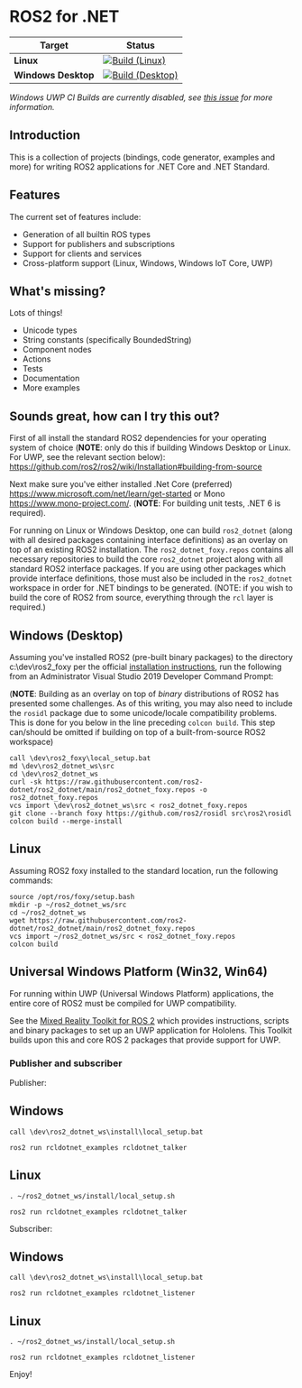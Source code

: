 ROS2 for .NET
=============

| Target | Status |
|----------|--------|
| **Linux** | [![Build (Linux)](https://github.com/ros2-dotnet/ros2_dotnet/actions/workflows/build_linux.yml/badge.svg)](https://github.com/ros2-dotnet/ros2_dotnet/actions/workflows/build_linux.yml) |
| **Windows Desktop** | [![Build (Desktop)](https://github.com/ros2-dotnet/ros2_dotnet/actions/workflows/build_desktop.yml/badge.svg)](https://github.com/ros2-dotnet/ros2_dotnet/actions/workflows/build_desktop.yml) |

_Windows UWP CI Builds are currently disabled, see [this issue](https://github.com/ros2-dotnet/ros2_dotnet/issues/92) for more information._

Introduction
------------

This is a collection of projects (bindings, code generator, examples and more) for writing ROS2
applications for .NET Core and .NET Standard.

Features
--------

The current set of features include:
- Generation of all builtin ROS types
- Support for publishers and subscriptions
- Support for clients and services
- Cross-platform support (Linux, Windows, Windows IoT Core, UWP)

What's missing?
---------------

Lots of things!
- Unicode types
- String constants (specifically BoundedString)
- Component nodes
- Actions
- Tests
- Documentation
- More examples

Sounds great, how can I try this out?
-------------------------------------

First of all install the standard ROS2 dependencies for your operating system
of choice (**NOTE**: only do this if building Windows Desktop or Linux. For UWP,
see the relevant section below): https://github.com/ros2/ros2/wiki/Installation#building-from-source

Next make sure you've either installed .Net Core (preferred)
https://www.microsoft.com/net/learn/get-started or Mono
https://www.mono-project.com/. (**NOTE**: For building unit tests, .NET 6 is
required).

For running on Linux or Windows Desktop, one can build `ros2_dotnet` (along with
all desired packages containing interface definitions) as an overlay on top
of an existing ROS2 installation. The `ros2_dotnet_foxy.repos` contains all
necessary repositories to build the core `ros2_dotnet` project along with all
standard ROS2 interface packages. If you are using other packages which provide
interface definitions, those must also be included in the `ros2_dotnet` workspace
in order for .NET bindings to be generated. (NOTE: if you wish to build the
core of ROS2 from source, everything through the `rcl` layer is required.)


Windows (Desktop)
-----------------
Assuming you've installed ROS2 (pre-built binary packages) to the directory
c:\dev\ros2_foxy per the official [installation instructions](https://index.ros.org/doc/ros2/Installation/Foxy/Windows-Install-Binary/),
run the following from an Administrator Visual Studio 2019 Developer Command
Prompt:

(**NOTE**: Building as an overlay on top of *binary* distributions of ROS2 has
presented some challenges. As of this writing, you may also need to include the
`rosidl` package due to some unicode/locale compatibility problems.
This is done for you below in the line preceding `colcon build`. This step
can/should be omitted if building on top of a built-from-source ROS2 workspace)

```
call \dev\ros2_foxy\local_setup.bat
md \dev\ros2_dotnet_ws\src
cd \dev\ros2_dotnet_ws
curl -sk https://raw.githubusercontent.com/ros2-dotnet/ros2_dotnet/main/ros2_dotnet_foxy.repos -o ros2_dotnet_foxy.repos
vcs import \dev\ros2_dotnet_ws\src < ros2_dotnet_foxy.repos
git clone --branch foxy https://github.com/ros2/rosidl src\ros2\rosidl
colcon build --merge-install
```


Linux
-----
Assuming ROS2 foxy installed to the standard location, run the following commands:
```
source /opt/ros/foxy/setup.bash
mkdir -p ~/ros2_dotnet_ws/src
cd ~/ros2_dotnet_ws
wget https://raw.githubusercontent.com/ros2-dotnet/ros2_dotnet/main/ros2_dotnet_foxy.repos
vcs import ~/ros2_dotnet_ws/src < ros2_dotnet_foxy.repos
colcon build
```

Universal Windows Platform (Win32, Win64)
-----------------------------------------

For running within UWP (Universal Windows Platform) applications, the entire core of ROS2 must be compiled for UWP compatibility.

See the [Mixed Reality Toolkit for ROS 2](https://github.com/ms-iot/ros_msft_mrtk) which provides instructions, scripts and binary packages to set up an UWP application for Hololens.
This Toolkit builds upon this and core ROS 2 packages that provide support for UWP.

### Publisher and subscriber

Publisher:

Windows
-------

```
call \dev\ros2_dotnet_ws\install\local_setup.bat

ros2 run rcldotnet_examples rcldotnet_talker
```

Linux
-----

```
. ~/ros2_dotnet_ws/install/local_setup.sh

ros2 run rcldotnet_examples rcldotnet_talker
```

Subscriber:

Windows
-------

```
call \dev\ros2_dotnet_ws\install\local_setup.bat

ros2 run rcldotnet_examples rcldotnet_listener
```

Linux
-----

```
. ~/ros2_dotnet_ws/install/local_setup.sh

ros2 run rcldotnet_examples rcldotnet_listener
```

Enjoy!
